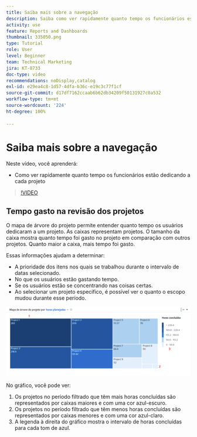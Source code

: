 ```yaml
---
title: Saiba mais sobre a navegação
description: Saiba como ver rapidamente quanto tempo os funcionários estão dedicando a cada projeto na [!UICONTROL Analítica aprimorada].
activity: use
feature: Reports and Dashboards
thumbnail: 335050.png
type: Tutorial
role: User
level: Beginner
team: Technical Marketing
jira: KT-8733
doc-type: video
recommendations: noDisplay,catalog
exl-id: e29ea4c8-1d57-4dfa-b36c-e19c3c77f1cf
source-git-commit: d17df7162ccaab6b62db34209f50131927c0a532
workflow-type: tm+mt
source-wordcount: '224'
ht-degree: 100%

---
```


# Saiba mais sobre a navegação

Neste vídeo, você aprenderá:

* Como ver rapidamente quanto tempo os funcionários estão dedicando a cada projeto

>[!VIDEO](https://video.tv.adobe.com/v/335050/?quality=12&learn=on&enablevpops)

## Tempo gasto na revisão dos projetos

O mapa de árvore do projeto permite entender quanto tempo os usuários dedicaram a um projeto. As caixas representam projetos. O tamanho da caixa mostra quanto tempo foi gasto no projeto em comparação com outros projetos. Quanto maior a caixa, mais tempo foi gasto.

Essas informações ajudam a determinar:

* A prioridade dos itens nos quais se trabalhou durante o intervalo de datas selecionado.
* No que os usuários estão gastando tempo.
* Se os usuários estão se concentrando nas coisas certas.
* Ao selecionar um projeto específico, é possível ver o quanto o escopo mudou durante esse período.

![Imagem que mostra um mapa de árvore do projeto com números em áreas descritas nos marcadores abaixo](assets/section-2-7.png)

No gráfico, você pode ver:

1. Os projetos no período filtrado que têm mais horas concluídas são representados por caixas maiores e com uma cor azul-escuro.
1. Os projetos no período filtrado que têm menos horas concluídas são representados por caixas menores e com uma cor azul-claro.
1. A legenda à direita do gráfico mostra o intervalo de horas concluídas para cada tom de azul.
